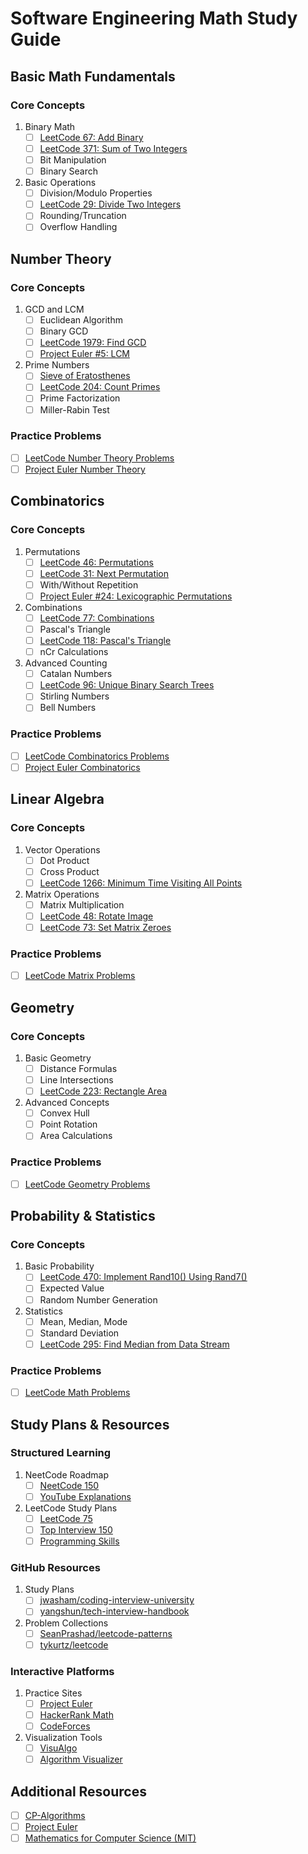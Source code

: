 # Software Engineering Math Study Guide

## Basic Math Fundamentals
### Core Concepts
1. Binary Math
   - [ ] [LeetCode 67: Add Binary](https://leetcode.com/problems/add-binary/)
   - [ ] [LeetCode 371: Sum of Two Integers](https://leetcode.com/problems/sum-of-two-integers/)
   - [ ] Bit Manipulation
   - [ ] Binary Search

2. Basic Operations
   - [ ] Division/Modulo Properties
   - [ ] [LeetCode 29: Divide Two Integers](https://leetcode.com/problems/divide-two-integers/)
   - [ ] Rounding/Truncation
   - [ ] Overflow Handling

## Number Theory
### Core Concepts
1. GCD and LCM
   - [ ] Euclidean Algorithm
   - [ ] Binary GCD
   - [ ] [LeetCode 1979: Find GCD](https://leetcode.com/problems/find-greatest-common-divisor-of-array/)
   - [ ] [Project Euler #5: LCM](https://projecteuler.net/problem=5)

2. Prime Numbers
   - [ ] [Sieve of Eratosthenes](https://cp-algorithms.com/algebra/sieve-of-eratosthenes.html)
   - [ ] [LeetCode 204: Count Primes](https://leetcode.com/problems/count-primes/)
   - [ ] Prime Factorization
   - [ ] Miller-Rabin Test

### Practice Problems
- [ ] [LeetCode Number Theory Problems](https://leetcode.com/tag/number-theory/)
- [ ] [Project Euler Number Theory](https://projecteuler.net/archives)

## Combinatorics
### Core Concepts
1. Permutations
   - [ ] [LeetCode 46: Permutations](https://leetcode.com/problems/permutations/)
   - [ ] [LeetCode 31: Next Permutation](https://leetcode.com/problems/next-permutation/)
   - [ ] With/Without Repetition
   - [ ] [Project Euler #24: Lexicographic Permutations](https://projecteuler.net/problem=24)

2. Combinations
   - [ ] [LeetCode 77: Combinations](https://leetcode.com/problems/combinations/)
   - [ ] Pascal's Triangle
   - [ ] [LeetCode 118: Pascal's Triangle](https://leetcode.com/problems/pascals-triangle/)
   - [ ] nCr Calculations

3. Advanced Counting
   - [ ] Catalan Numbers
   - [ ] [LeetCode 96: Unique Binary Search Trees](https://leetcode.com/problems/unique-binary-search-trees/)
   - [ ] Stirling Numbers
   - [ ] Bell Numbers

### Practice Problems
- [ ] [LeetCode Combinatorics Problems](https://leetcode.com/tag/combinatorics/)
- [ ] [Project Euler Combinatorics](https://projecteuler.net/archives)

## Linear Algebra
### Core Concepts
1. Vector Operations
   - [ ] Dot Product
   - [ ] Cross Product
   - [ ] [LeetCode 1266: Minimum Time Visiting All Points](https://leetcode.com/problems/minimum-time-visiting-all-points/)

2. Matrix Operations
   - [ ] Matrix Multiplication
   - [ ] [LeetCode 48: Rotate Image](https://leetcode.com/problems/rotate-image/)
   - [ ] [LeetCode 73: Set Matrix Zeroes](https://leetcode.com/problems/set-matrix-zeroes/)

### Practice Problems
- [ ] [LeetCode Matrix Problems](https://leetcode.com/tag/matrix/)

## Geometry
### Core Concepts
1. Basic Geometry
   - [ ] Distance Formulas
   - [ ] Line Intersections
   - [ ] [LeetCode 223: Rectangle Area](https://leetcode.com/problems/rectangle-area/)

2. Advanced Concepts
   - [ ] Convex Hull
   - [ ] Point Rotation
   - [ ] Area Calculations

### Practice Problems
- [ ] [LeetCode Geometry Problems](https://leetcode.com/tag/geometry/)

## Probability & Statistics
### Core Concepts
1. Basic Probability
   - [ ] [LeetCode 470: Implement Rand10() Using Rand7()](https://leetcode.com/problems/implement-rand10-using-rand7/)
   - [ ] Expected Value
   - [ ] Random Number Generation

2. Statistics
   - [ ] Mean, Median, Mode
   - [ ] Standard Deviation
   - [ ] [LeetCode 295: Find Median from Data Stream](https://leetcode.com/problems/find-median-from-data-stream/)

### Practice Problems
- [ ] [LeetCode Math Problems](https://leetcode.com/tag/math/)

## Study Plans & Resources

### Structured Learning
1. NeetCode Roadmap
   - [ ] [NeetCode 150](https://neetcode.io/roadmap)
   - [ ] [YouTube Explanations](https://www.youtube.com/c/NeetCode)

2. LeetCode Study Plans
   - [ ] [LeetCode 75](https://leetcode.com/study-plan/leetcode-75/)
   - [ ] [Top Interview 150](https://leetcode.com/studyplan/top-interview-150/)
   - [ ] [Programming Skills](https://leetcode.com/study-plan/programming-skills/)

### GitHub Resources
1. Study Plans
   - [ ] [jwasham/coding-interview-university](https://github.com/jwasham/coding-interview-university)
   - [ ] [yangshun/tech-interview-handbook](https://github.com/yangshun/tech-interview-handbook)

2. Problem Collections
   - [ ] [SeanPrashad/leetcode-patterns](https://github.com/SeanPrashad/leetcode-patterns)
   - [ ] [tykurtz/leetcode](https://github.com/tykurtz/leetcode)

### Interactive Platforms
1. Practice Sites
   - [ ] [Project Euler](https://projecteuler.net/)
   - [ ] [HackerRank Math](https://www.hackerrank.com/domains/mathematics)
   - [ ] [CodeForces](https://codeforces.com/)

2. Visualization Tools
   - [ ] [VisuAlgo](https://visualgo.net/)
   - [ ] [Algorithm Visualizer](https://algorithm-visualizer.org/)

## Additional Resources
- [ ] [CP-Algorithms](https://cp-algorithms.com/)
- [ ] [Project Euler](https://projecteuler.net/)
- [ ] [Mathematics for Computer Science (MIT)](https://ocw.mit.edu/courses/electrical-engineering-and-computer-science/6-042j-mathematics-for-computer-science-fall-2010/)
